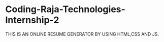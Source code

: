 # Coding-Raja-Technologies-Internship-2
THIS IS AN ONLINE RESUME GENERATOR BY USING HTML,CSS AND JS.
